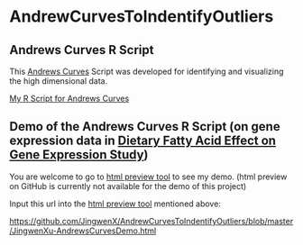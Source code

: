 # AndrewCurvesToIndentifyOutliers

## Andrews Curves R Script

This  <a href="https://www.jstor.org/stable/2528964?seq=1#page_scan_tab_contents">Andrews Curves</a> Script was developed for identifying and visualizing the high dimensional data.

<a href="https://github.com/JingwenX/AndrewCurvesToIndentifyOutliers/blob/master/Andrews.R">My R Script for Andrews Curves</a>

## Demo of the Andrews Curves R Script (on gene expression data in <a href="https://www.ncbi.nlm.nih.gov/bioproject/PRJNA109993"> Dietary Fatty Acid Effect on Gene Expression Study</a>)

You are welcome to go to <a href="http://htmlpreview.github.io/?">html preview tool</a> to see my demo. (html preview on GitHub is currently not available for the demo of this project)

Input this url into the <a href="http://htmlpreview.github.io/?">html preview tool</a> mentioned above:

https://github.com/JingwenX/AndrewCurvesToIndentifyOutliers/blob/master/JingwenXu-AndrewsCurvesDemo.html
